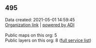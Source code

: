 <h2>495</h2> Data created: 2021-05-01 14:59:45 <br /><a target='new' href='https://495.maps.arcgis.com'>Organization link</a> | <a target='new' href='https://trbaker.github.io/ADI/'>powered by ADI</a><br /><br />Public maps on this org: 5<br />Public layers on this org: 8 (<a target='new' href='https://services.arcgis.com/iW5RoWgannlp3dXd/ArcGIS/rest/services'>full  service list</a>)